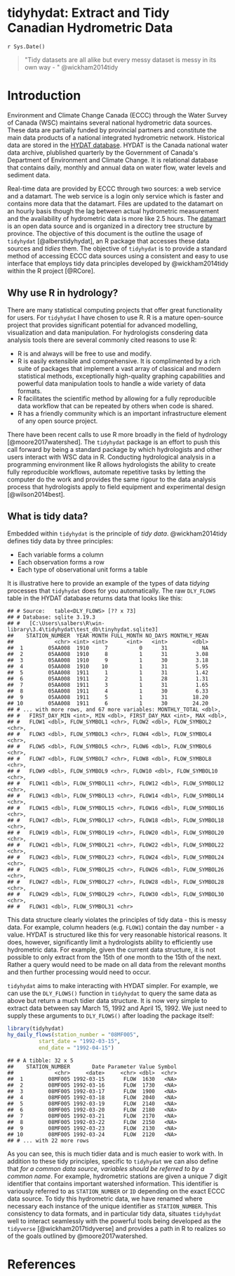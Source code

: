 # tidyhydat: Extract and Tidy Canadian Hydrometric Data
`r Sys.Date()`  

> "Tidy datasets are all alike but every messy dataset is messy in its own way - "
@wickham2014tidy





# Introduction
Environment and Climate Change Canada (ECCC) through the Water Survey of Canada (WSC) maintains several national hydrometric data sources. These data are partially funded by provincial partners and constitute the main data products of a national integrated hydrometric network. Historical data are stored in the [HYDAT database](http://collaboration.cmc.ec.gc.ca/cmc/hydrometrics/www/). HYDAT is the Canada national water data archive, plublished quarterly by the Government of Canada's Department of Environment and Climate Change. It is relational database that contains daily, monthly and annual data on water flow, water levels and sediment data.

Real-time data are provided by ECCC through two sources: a web service and a datamart. The web service is a login only service which is faster and contains more data that the datamart. Files are updated to the datamart on an hourly basis though the lag between actual hydrometric measurement and the availability of hydrometric data is more like 2.5 hours. The [datamart](http://dd.weather.gc.ca/hydrometric/) is an open data source and is organized in a directory tree structure by province. The objective of this document is the outline the usage of `tidyhydat` [@alberstidyhydat], an R package that accesses these data sources and *tidies* them. The objective of `tidyhydat` is to provide a standard method of accessing ECCC data sources using a consistent and easy to use interface that employs tidy data principles developed by @wickham2014tidy within the R project [@RCore]. 

## Why use R in hydrology?
There are many statistical computing projects that offer great functionality for users. For `tidyhydat` I have chosen to use R. R is a mature open-source project that provides significant potential for advanced modelling, visualization and data manipulation. For hydrologists consdering data analysis tools there are several commonly cited reasons to use R:

- R is and always will be free to use and modify.
- R is easily extensible and comprehensive. It is complimented by a rich suite of packages that implement a vast array of classical and modern statistical methods, exceptionally high-quality graphing capabilities and powerful data manipulation tools to handle a wide variety of data formats.
- R facilitates the scientific method by allowing for a fully reproducible data workflow that can be repeated by others when code is shared.  
- R has a friendly community which is an important infrastructure element of any open source project. 

There have been recent calls to use R more broadly in the field of hydrology [@moore2017watershed]. The `tidyhydat` package is an effort to push this call forward by being a standard package by which hydrologists and other users interact with WSC data in R. Conducting hydrological analysis in a programming environment like R allows hydrologists the ability to create fully reproducible workflows, automate repetitive tasks by letting the computer do the work and provides the same rigour to the data analysis process that hydrologists apply to field equipment and experimental design [@wilson2014best].

## What is tidy data?
Embedded within `tidyhydat` is the principle of *tidy data*. @wickham2014tidy defines tidy data by three principles:

- Each variable forms a column
- Each observation forms a row
- Each type of observational unit forms a table

It is illustrative here to provide an example of the types of data *tidying* processes that `tidyhydat` does for you automatically. The raw `DLY_FLOWS` table in the HYDAT database returns data that looks like this:

```
## # Source:   table<DLY_FLOWS> [?? x 73]
## # Database: sqlite 3.19.3
## #   [C:\Users\salbers\R\win-library\3.4\tidyhydat\test_db\tinyhydat.sqlite3]
##    STATION_NUMBER  YEAR MONTH FULL_MONTH NO_DAYS MONTHLY_MEAN
##             <chr> <int> <int>      <int>   <int>        <dbl>
##  1        05AA008  1910     7          0      31           NA
##  2        05AA008  1910     8          1      31         3.08
##  3        05AA008  1910     9          1      30         3.18
##  4        05AA008  1910    10          1      31         5.95
##  5        05AA008  1911     1          1      31         1.42
##  6        05AA008  1911     2          1      28         1.31
##  7        05AA008  1911     3          1      31         1.65
##  8        05AA008  1911     4          1      30         6.33
##  9        05AA008  1911     5          1      31        18.20
## 10        05AA008  1911     6          1      30        24.20
## # ... with more rows, and 67 more variables: MONTHLY_TOTAL <dbl>,
## #   FIRST_DAY_MIN <int>, MIN <dbl>, FIRST_DAY_MAX <int>, MAX <dbl>,
## #   FLOW1 <dbl>, FLOW_SYMBOL1 <chr>, FLOW2 <dbl>, FLOW_SYMBOL2 <chr>,
## #   FLOW3 <dbl>, FLOW_SYMBOL3 <chr>, FLOW4 <dbl>, FLOW_SYMBOL4 <chr>,
## #   FLOW5 <dbl>, FLOW_SYMBOL5 <chr>, FLOW6 <dbl>, FLOW_SYMBOL6 <chr>,
## #   FLOW7 <dbl>, FLOW_SYMBOL7 <chr>, FLOW8 <dbl>, FLOW_SYMBOL8 <chr>,
## #   FLOW9 <dbl>, FLOW_SYMBOL9 <chr>, FLOW10 <dbl>, FLOW_SYMBOL10 <chr>,
## #   FLOW11 <dbl>, FLOW_SYMBOL11 <chr>, FLOW12 <dbl>, FLOW_SYMBOL12 <chr>,
## #   FLOW13 <dbl>, FLOW_SYMBOL13 <chr>, FLOW14 <dbl>, FLOW_SYMBOL14 <chr>,
## #   FLOW15 <dbl>, FLOW_SYMBOL15 <chr>, FLOW16 <dbl>, FLOW_SYMBOL16 <chr>,
## #   FLOW17 <dbl>, FLOW_SYMBOL17 <chr>, FLOW18 <dbl>, FLOW_SYMBOL18 <chr>,
## #   FLOW19 <dbl>, FLOW_SYMBOL19 <chr>, FLOW20 <dbl>, FLOW_SYMBOL20 <chr>,
## #   FLOW21 <dbl>, FLOW_SYMBOL21 <chr>, FLOW22 <dbl>, FLOW_SYMBOL22 <chr>,
## #   FLOW23 <dbl>, FLOW_SYMBOL23 <chr>, FLOW24 <dbl>, FLOW_SYMBOL24 <chr>,
## #   FLOW25 <dbl>, FLOW_SYMBOL25 <chr>, FLOW26 <dbl>, FLOW_SYMBOL26 <chr>,
## #   FLOW27 <dbl>, FLOW_SYMBOL27 <chr>, FLOW28 <dbl>, FLOW_SYMBOL28 <chr>,
## #   FLOW29 <dbl>, FLOW_SYMBOL29 <chr>, FLOW30 <dbl>, FLOW_SYMBOL30 <chr>,
## #   FLOW31 <dbl>, FLOW_SYMBOL31 <chr>
```

This data structure clearly violates the principles of tidy data - this is messy data. For example, column headers (e.g. `FLOW1`) contain the day number - a value. HYDAT is structured like this for very reasonable historical reasons. It does, however, significantly limit a hydrologists ability to efficiently use hydrometric data. For example, given the current data structure, it is not possible to only extract from the 15th of one month to the 15th of the next. Rather a query would need to be made on all data from the relevant months and then further processing would need to occur.

`tidyhydat` aims to make interacting with HYDAT simpler. For example, we can use the `DLY_FLOWS()` function in `tidyhydat` to query the same data as above but return a much tidier data structure. It is now very simple to extract data between say March 15, 1992 and April 15, 1992. We just need to supply these arguments to `DLY_FLOWS()` after loading the package itself:


```r
library(tidyhydat)
hy_daily_flows(station_number = "08MF005",
          start_date = "1992-03-15",
          end_date = "1992-04-15")
```

```
## # A tibble: 32 x 5
##    STATION_NUMBER       Date Parameter Value Symbol
##             <chr>     <date>     <chr> <dbl>  <chr>
##  1        08MF005 1992-03-15      FLOW  1630   <NA>
##  2        08MF005 1992-03-16      FLOW  1730   <NA>
##  3        08MF005 1992-03-17      FLOW  1900   <NA>
##  4        08MF005 1992-03-18      FLOW  2040   <NA>
##  5        08MF005 1992-03-19      FLOW  2140   <NA>
##  6        08MF005 1992-03-20      FLOW  2180   <NA>
##  7        08MF005 1992-03-21      FLOW  2170   <NA>
##  8        08MF005 1992-03-22      FLOW  2150   <NA>
##  9        08MF005 1992-03-23      FLOW  2130   <NA>
## 10        08MF005 1992-03-24      FLOW  2120   <NA>
## # ... with 22 more rows
```

As you can see, this is much tidier data and is much easier to work with. In addition to these tidy principles, specific to `tidyhydat` we can also define that *for a common data source, variables should be referred to by a common name*. For example, hydrometric stations are given a unique 7 digit identifier that contains important watershed information. This identifier is variously referred to as `STATION_NUMBER` or `ID` depending on the exact ECCC data source. To tidy this hydrometric data, we have renamed where necessary each instance of the unique identifier as `STATION_NUMBER`. This consistency to data formats, and in particular tidy data, situates `tidyhydat` well to interact seamlessly with the powerful tools being developed as the `tidyverse` [@wickham2017tidyverse] and provides a path in R to realizes so of the goals outlined by @moore2017watershed.

# References
